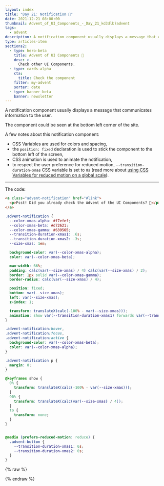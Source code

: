 ```yaml
---
layout: index
title: "Day 21: Notification 🤫"
date: 2021-12-21 08:00:00
thumbnail: Advent_of_UI_Components_-_Day_21_kd3dlb?advent
tags:
  - advent
description: A notification component usually displays a message that communicates information to the user.
type: articles-item
sections2:
  - type: hero-beta
    title: Advent of UI Components 🎄
    desc: >-
      Check other UI Components.
  - type: cards-alpha
    cta:
      title: Check the component
    filter: my-advent
    sorter: date
  - type: banner-beta
    banner: newsletter
---
```


A notification component usually displays a message that communicates information to the user.

The component could be seen at the bottom left corner of the site.

A few notes about this notification component:

- CSS Variables are used for colors and spacing,
- the `position: fixed` declaration is used to stick the component to the bottom left of the screen,
- CSS animation is used to animate the notification,
- to respect the user preference for reduced motion, `--transition-duration-xmas` CSS variable is set to `0s` (read more about [using CSS Variables for reduced motion on a global scale](/articles/using-css-variables-for-reduced-motion-on-a-global-scale/)).

---

The code:

```html
<a class="advent-notification" href="#link">
  <p>Psst! Did you already check the Advent of the UI Components? 🤫</p>
</a>
```

```css
.advent-notification {
  --color-xmas-alpha: #f7efef;
  --color-xmas-beta: #d72621;
  --color-xmas-gamma: #639565;
  --transition-duration-xmas1: .6s;
  --transition-duration-xmas2: .3s;
  --size-xmas: 1em;

  background-color: var(--color-xmas-alpha);
  color: var(--color-xmas-beta);

  max-width: 66%;
  padding: calc(var(--size-xmas) / 4) calc(var(--size-xmas) / 2);
  border: 1px solid var(--color-xmas-gamma);
  border-radius: calc(var(--size-xmas) / 4);

  position: fixed;
  bottom: var(--size-xmas);
  left: var(--size-xmas);
  z-index: 1;

  transform: translateX(calc(-100% - var(--size-xmas)));
  animation: show var(--transition-duration-xmas1) forwards var(--transition-duration-xmas2);
}

.advent-notification:hover,
.advent-notification:focus,
.advent-notification:active {
  background-color: var(--color-xmas-beta);
  color: var(--color-xmas-alpha);
}

.advent-notification p {
  margin: 0;
}

@keyframes show {
  0% {
    transform: translateX(calc(-100% - var(--size-xmas)));
  }
  90% {
    transform: translateX(calc(var(--size-xmas) / 4));
  }
  to {
    transform: none;
  }
}


@media (prefers-reduced-motion: reduce) {
  .advent-button {
    --transition-duration-xmas1: 0s;
    --transition-duration-xmas2: 0s;
  }
}
```

{% raw %}
<a class="advent-notification" href="/side-projects/advent/">
  <p>Psst! Did you already check the Advent of the UI Components?</p>
</a>
<style>
.advent-notification {
  --color-xmas-alpha: #f7efef;
  --color-xmas-beta: #d72621;
  --color-xmas-gamma: #639565;
  --transition-duration-xmas1: .6s;
  --transition-duration-xmas2: .3s;
  --size-xmas: 1em;
  background-color: var(--color-xmas-alpha);
  color: var(--color-xmas-beta);
  border: 1px solid var(--color-xmas-gamma);
  border-radius: calc(var(--size-xmas) / 4);
  padding: calc(var(--size-xmas) / 4) calc(var(--size-xmas) / 2);
  position: fixed;
  bottom: var(--size-xmas);
  left: var(--size-xmas);
  max-width: 66%;
  transform: translateX(calc(-100% - var(--size-xmas)));
  animation: show var(--transition-duration-xmas1) forwards var(--transition-duration-xmas2);
  z-index: 1;
}
.copy.copy .advent-notification:hover,
.copy.copy .advent-notification:focus,
.copy.copy .advent-notification:active {
  box-shadow: none;
  background-color: var(--color-xmas-beta);
  color: var(--color-xmas-alpha);
}
.advent-notification p {
  margin: 0;
}
@keyframes show {
  0% {
    transform: translateX(calc(-100% - var(--size-xmas)));
  }
  90% {
    transform: translateX(calc(var(--size-xmas) / 4));
  }
  to {
    transform: none;
  }
}

@media (prefers-reduced-motion: reduce) {
  .advent-button {
    --transition-duration-xmas1: 0s;
    --transition-duration-xmas2: 0s;
  }
}
</style>
{% endraw %}
